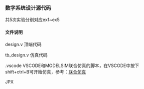 ### 数字系统设计源代码

共5次实验分别对应ex1~ex5

#### 文件说明

design.v 顶端代码

tb_design.v 仿真代码

.vscode VSCODE和MODELSIM联合仿真的脚本，在VSCODE中按下shift+ctrl+B可开始仿真，参考：[联合仿真](https://blog.csdn.net/weixin_55639469/article/details/144992282)



JPX

